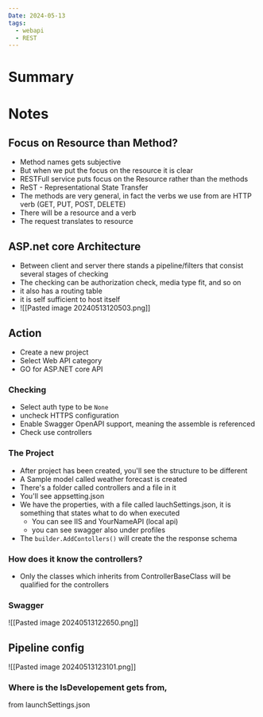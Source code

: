 ```yaml
---
Date: 2024-05-13
tags:
  - webapi
  - REST
---
```

# Summary
# Notes
## Focus on Resource than Method?
- Method names gets subjective
- But when we put the focus on the resource it is clear
- RESTFull service puts focus on the Resource rather than the methods
- ReST - Representational State Transfer
- The methods are very general, in fact the verbs we use from are HTTP verb (GET, PUT, POST, DELETE)
- There will be a resource and a verb
- The request translates to resource
## ASP.net core Architecture
- Between client and server there stands a pipeline/filters that consist several stages of checking
- The checking can be authorization check, media type fit, and so on 
- it also has a routing table
- it is self sufficient to host itself
- ![[Pasted image 20240513120503.png]]
## Action
- Create a new project
- Select Web API category
- GO for ASP.NET core API
### Checking
- Select auth type to be `None`
- uncheck HTTPS configuration
- Enable Swagger OpenAPI support, meaning the assemble is referenced
- Check use controllers
### The Project
- After project has been created, you'll see the structure to be different
- A Sample model called weather forecast is created
- There's a folder called controllers and a file in it
- You'll see appsetting.json
- We have the properties, with a file called lauchSettings.json, it is something that states what to do when executed
	- You can see IIS and YourNameAPI (local api)
	- you can see swagger also under profiles
- The `builder.AddContollers()` will create the the response schema
### How does it know the controllers?
- Only the classes which inherits from ControllerBaseClass will be qualified for the controllers
### Swagger
![[Pasted image 20240513122650.png]]
## Pipeline config
![[Pasted image 20240513123101.png]]
### Where is the IsDevelopement gets from,
from launchSettings.json
